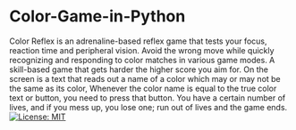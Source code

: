 # Color-Game-in-Python
Color Reflex is an adrenaline-based reflex game that tests your focus, reaction time and peripheral vision. Avoid the wrong move while quickly recognizing and responding to color matches in various game modes. A skill-based game that gets harder the higher score you aim for. 
On the screen is a text that reads out a name of a color which may or may not be the same as its color, Whenever the color name is equal to the true color text or button, you need to press that button. You have a certain number of lives, and if you mess up, you lose one; run out of lives and the game ends.
[![License: MIT](https://img.shields.io/badge/License-MIT-yellow.svg)](https://opensource.org/licenses/MIT)